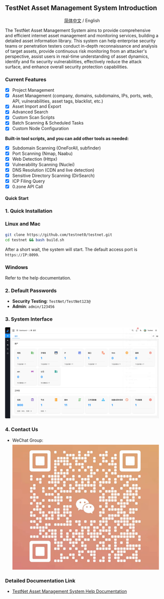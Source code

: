## TestNet Asset Management System Introduction

<div align="center">

[简体中文](./README) / English

</div>

The TestNet Asset Management System aims to provide comprehensive and efficient internet asset management and monitoring services, building a detailed asset information library. This system can help enterprise security teams or penetration testers conduct in-depth reconnaissance and analysis of target assets, provide continuous risk monitoring from an attacker's perspective, assist users in real-time understanding of asset dynamics, identify and fix security vulnerabilities, effectively reduce the attack surface, and enhance overall security protection capabilities.

### Current Features

- [X] Project Management
- [X] Asset Management (company, domains, subdomains, IPs, ports, web, API, vulnerabilities, asset tags, blacklist, etc.)
- [X] Asset Import and Export
- [X] Advanced Search
- [X] Custom Scan Scripts
- [X] Batch Scanning & Scheduled Tasks
- [X] Custom Node Configuration

**Built-in tool scripts, and you can add other tools as needed:**

- [X] Subdomain Scanning (OneForAll, subfinder)
- [X] Port Scanning (Nmap, Naabu)
- [X] Web Detection (Httpx)
- [X] Vulnerability Scanning (Nuclei)
- [X] DNS Resolution (CDN and live detection)
- [X] Sensitive Directory Scanning (DirSearch)
- [X] ICP Filing Query
- [X] 0.zone API Call

#### Quick Start

### 1. **Quick Installation**
### Linux and Mac
```bash
git clone https://github.com/testnet0/testnet.git
cd testnet && bash build.sh
```
After a short wait, the system will start. The default access port is `https://IP:8099`.
### Windows
Refer to the help documentation.

### 2. **Default Passwords**
- **Security Testing**: `TestNet/TestNet123@`
- **Admin**: `admin/123456`

### 3. System Interface
![](https://raw.githubusercontent.com/testnet0/testnet/main/doc/img/dashboard.png)

### 4. Contact Us
- WeChat Group:
  ![](https://raw.githubusercontent.com/testnet0/testnet/main/doc/img/wechat.png)
### Detailed Documentation Link

- [TestNet Asset Management System Help Documentation](https://m55giu8f62.feishu.cn/wiki/space/7392494809428508674)
